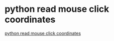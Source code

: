 # python read mouse click coordinates
[python read mouse click coordinates](https://aiwithcloud.com/2022/09/15/python_read_mouse_click_coordinates/)